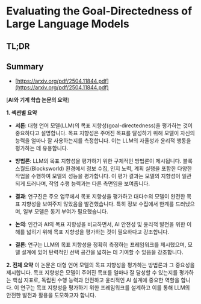 # Evaluating the Goal-Directedness of Large Language Models
## TL;DR
## Summary
- [https://arxiv.org/pdf/2504.11844.pdf](https://arxiv.org/pdf/2504.11844.pdf)

[**AI와 기계 학습 논문의 요약**]

**1. 섹션별 요약**

- **서론**: 대형 언어 모델(LLM)의 목표 지향성(goal-directedness)을 평가하는 것이 중요하다고 설명합니다. 목표 지향성은 주어진 목표를 달성하기 위해 모델이 자신의 능력을 얼마나 잘 사용하는지를 측정합니다. 이는 LLM의 자율성과 윤리적 행동을 평가하는 데 유용합니다.

- **방법론**: LLM의 목표 지향성을 평가하기 위한 구체적인 방법론이 제시됩니다. 블록스월드(Blocksworld) 환경에서 정보 수집, 인지 노력, 계획 실행을 포함한 다양한 작업을 수행하여 모델의 성능을 평가합니다. 이 평가 결과는 모델의 지향성이 일관되게 드러나며, 작업 수행 능력과는 다른 측면임을 보여줍니다.

- **결과**: 연구진은 주요 업무에서 목표 지향성을 평가하고 대다수의 모델이 완전한 목표 지향성을 보여주지 않았음을 발견했습니다. 특히 정보 수집에서 한계를 드러냈으며, 일부 모델은 동기 부여가 필요했습니다.

- **논의**: 인간과 AI의 목표 지향성을 비교하면서, AI 안전성 및 윤리적 발전을 위한 이해를 넓히기 위해 목표 지향성을 평가하는 것이 필요하다고 강조합니다.

- **결론**: 연구는 LLM의 목표 지향성을 정확히 측정하는 프레임워크를 제시했으며, 모델 설계에 있어 탄력적인 선택 공간을 넓히는 데 기여할 수 있음을 강조합니다.

**2. 전체 요약**
이 논문은 대형 언어 모델의 목표 지향성을 평가하는 방법론과 그 중요성을 제시합니다. 목표 지향성은 모델이 주어진 목표를 얼마나 잘 달성할 수 있는지를 평가하는 핵심 지표로, 독립된 수행 능력과 안전하고 윤리적인 AI 설계에 중요한 역할을 합니다. 이 연구는 목표 지향성을 평가하기 위한 프레임워크를 설계하고 이를 통해 LLM의 안전한 발전과 활용을 도모하고자 합니다.